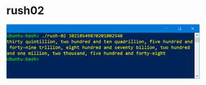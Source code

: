 # rush02
![alt text](https://raw.githubusercontent.com/Vladimir-Khlghatyan/rush02/main/example.png)
